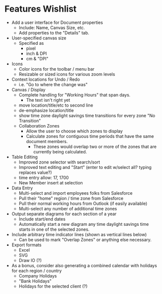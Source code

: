 # Features Wishlist

* Add a user interface for Document properties
  * Include: Name, Canvas Size, etc.
  * Add properties to the "Details" tab.
* User-specified canvas size
  * Specified as
    * pixel
    * inch & DPI
    * cm & "DPI"
* Icons
  * Color icons for the toolbar / menu bar
  * Resizable or sized icons for various zoom levels
* Context locations for Undo / Redo
  * i.e. "Go to where the change was"
* Canvas / Display
  * Complete handling for "Working Hours" that span days.
    * The text isn't right yet
  * move location/title/etc to second line
  * de-emphasize location/title
  * show time zone daylight savings time transitions for every zone "No Transition"
  * Collaboration Zones
    * Allow the user to choose which zones to display
    * Calculate zones for contiguous time periods that have the same document members.
      * These zones would overlap two or more of the zones that are currently being calculated.
* Table Editing
  * Improved zone selector with search/sort
  * Improved text editing and "Start" (enter to edit w/select all? typing replaces value?)
  * time entry allow: 17, 1700
  * New Member insert at selection
* Data Entry
  * Multi-select and import employees folks from Salesforce
  * Pull their "home" region / time zone from Salesforce
  * Pull their normal working hours from Outlook (if easily available)
  * Multi-select any number of additional time zones
* Output separate diagrams for each section of a year
  * Include start/end dates
  * Automatically start a new diagram any time daylight savings time starts in one of the selected zones.
* Include arbitrary time indicator lines (shown as vertical lines below)
  * Can be used to mark "Overlap Zones" or anything else necessary.
* Export formats
  * Excel
  * SVG
  * Draw IO (?)
* As a bonus, consider also generating a combined calendar with holidays for each region / country
  * Company Holidays
  * "Bank Holidays"
  * Holidays for the selected client (?)

